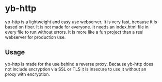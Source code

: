 # yb-http

yb-http is a lightweight and easy use webserver. It is very fast, 
because it is based on fiber. 
It is not made for everyone. It needs an index.html file in every file to run without errors.
It is more like a fun project than a real webserver for production use.


## Usage
yb-http is made for the use behind a reverse proxy. Because yb-http does not include
encryption via SSL or TLS it is insecure to use it without an proxy with encryption.
